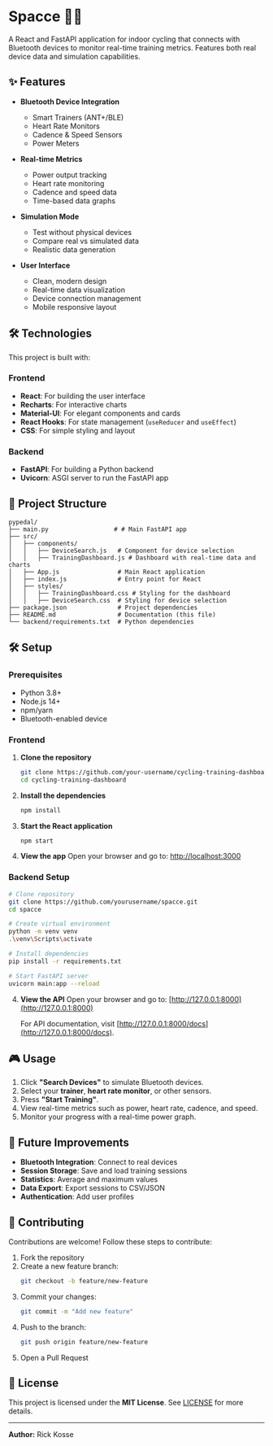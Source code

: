 # Spacce 🚴‍♂️ 

A React and FastAPI application for indoor cycling that connects with Bluetooth devices to monitor real-time training metrics. Features both real device data and simulation capabilities.


## ✨ Features

- **Bluetooth Device Integration**
  - Smart Trainers (ANT+/BLE)
  - Heart Rate Monitors
  - Cadence & Speed Sensors
  - Power Meters
  
- **Real-time Metrics**
  - Power output tracking
  - Heart rate monitoring
  - Cadence and speed data
  - Time-based data graphs
  
- **Simulation Mode**
  - Test without physical devices
  - Compare real vs simulated data
  - Realistic data generation
  
- **User Interface**
  - Clean, modern design
  - Real-time data visualization
  - Device connection management
  - Mobile responsive layout

## 🛠️ Technologies

This project is built with:

### Frontend
- **React**: For building the user interface
- **Recharts**: For interactive charts
- **Material-UI**: For elegant components and cards
- **React Hooks**: For state management (`useReducer` and `useEffect`)
- **CSS**: For simple styling and layout

### Backend
- **FastAPI**: For building a Python backend
- **Uvicorn**: ASGI server to run the FastAPI app

## 📂 Project Structure

```
pypedal/
├── main.py                  # # Main FastAPI app
├── src/
│   ├── components/
│   │   ├── DeviceSearch.js   # Component for device selection
│   │   ├── TrainingDashboard.js # Dashboard with real-time data and charts
│   ├── App.js                # Main React application
│   ├── index.js              # Entry point for React
│   ├── styles/
│   │   ├── TrainingDashboard.css # Styling for the dashboard
│   │   ├── DeviceSearch.css  # Styling for device selection
├── package.json              # Project dependencies
├── README.md                 # Documentation (this file)
└── backend/requirements.txt  # Python dependencies
```

## 🛠️ Setup

### Prerequisites
- Python 3.8+
- Node.js 14+
- npm/yarn
- Bluetooth-enabled device

### Frontend
1. **Clone the repository**
   ```bash
   git clone https://github.com/your-username/cycling-training-dashboard.git
   cd cycling-training-dashboard
   ```

2. **Install the dependencies**
   ```bash
   npm install
   ```

3. **Start the React application**
   ```bash
   npm start
   ```

4. **View the app**
   Open your browser and go to: [http://localhost:3000](http://localhost:3000)

### Backend Setup
```bash
# Clone repository
git clone https://github.com/yourusername/spacce.git
cd spacce

# Create virtual environment
python -m venv venv
.\venv\Scripts\activate

# Install dependencies
pip install -r requirements.txt

# Start FastAPI server
uvicorn main:app --reload
```

4. **View the API**
   Open your browser and go to: [http://127.0.0.1:8000](http://127.0.0.1:8000)
   
   For API documentation, visit [http://127.0.0.1:8000/docs](http://127.0.0.1:8000/docs).

## 🎮 Usage

1. Click **"Search Devices"** to simulate Bluetooth devices.
2. Select your **trainer**, **heart rate monitor**, or other sensors.
3. Press **"Start Training"**.
4. View real-time metrics such as power, heart rate, cadence, and speed.
5. Monitor your progress with a real-time power graph.

## 🧩 Future Improvements

- **Bluetooth Integration**: Connect to real devices
- **Session Storage**: Save and load training sessions
- **Statistics**: Average and maximum values
- **Data Export**: Export sessions to CSV/JSON
- **Authentication**: Add user profiles

## 👥 Contributing

Contributions are welcome! Follow these steps to contribute:

1. Fork the repository
2. Create a new feature branch:
   ```bash
   git checkout -b feature/new-feature
   ```
3. Commit your changes:
   ```bash
   git commit -m "Add new feature"
   ```
4. Push to the branch:
   ```bash
   git push origin feature/new-feature
   ```
5. Open a Pull Request

## 📄 License

This project is licensed under the **MIT License**. See [LICENSE](LICENSE) for more details.

---

**Author:** Rick Kosse
